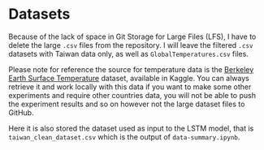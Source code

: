# Datasets
Because of the lack of space in Git Storage for Large Files (LFS), I have to delete the large `.csv` files from the repository. I will leave the filtered `.csv` datasets with Taiwan data only, as well as `GlobalTemperatures.csv` files.

Please note for reference the source for temperature data is the [Berkeley Earth Surface Temperature](https://berkeleyearth.org/data/) dataset, available in Kaggle. You can always retrieve it and work locally with this data if you want to make some other experiments and require other countries data, you will not be able to push the experiment results and so on however not the large dataset files to GitHub.

Here it is also stored the dataset used as input to the LSTM model, that is `taiwan_clean_dataset.csv` which is the output of `data-summary.ipynb`.